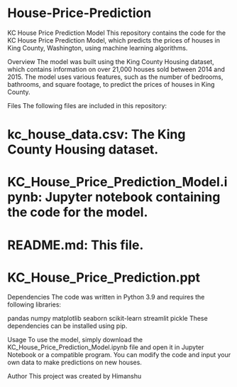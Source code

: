 # House-Price-Prediction
KC House Price Prediction Model
This repository contains the code for the KC House Price Prediction Model, which predicts the prices of houses in King County, Washington, using machine learning algorithms.

Overview
The model was built using the King County Housing dataset, which contains information on over 21,000 houses sold between 2014 and 2015. The model uses various features, such as the number of bedrooms, bathrooms, and square footage, to predict the prices of houses in King County.

Files
The following files are included in this repository:

# kc_house_data.csv: The King County Housing dataset.
# KC_House_Price_Prediction_Model.ipynb: Jupyter notebook containing the code for the model.
# README.md: This file.
# KC_House_Price_Prediction.ppt
Dependencies
The code was written in Python 3.9 and requires the following libraries:

pandas
numpy
matplotlib
seaborn
scikit-learn
streamlit 
pickle
These dependencies can be installed using pip.

Usage
To use the model, simply download the KC_House_Price_Prediction_Model.ipynb file and open it in Jupyter Notebook or a compatible program. You can modify the code and input your own data to make predictions on new houses.

Author
This project was created by Himanshu 
